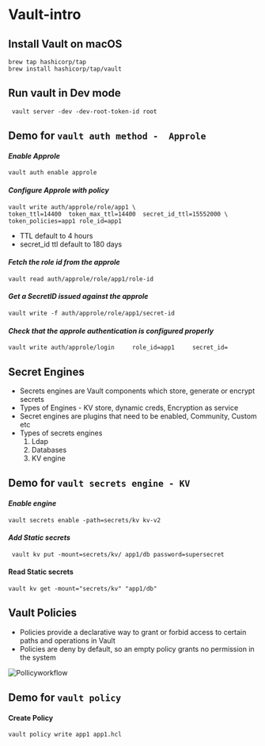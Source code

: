 
# Vault-intro

## Install Vault on macOS

    brew tap hashicorp/tap
    brew install hashicorp/tap/vault

## Run vault in Dev mode

     vault server -dev -dev-root-token-id root



## Demo for `vault auth method -  Approle`  
#### *Enable Approle*

    vault auth enable approle


#### *Configure Approle with policy*

    vault write auth/approle/role/app1 \
    token_ttl=14400  token_max_ttl=14400  secret_id_ttl=15552000 \
    token_policies=app1 role_id=app1



* TTL default to 4 hours
* secret_id ttl default to 180 days


#### *Fetch the role id from the approle*

    vault read auth/approle/role/app1/role-id


#### *Get a SecretID issued against the approle*

    vault write -f auth/approle/role/app1/secret-id

#### *Check that the approle authentication is configured properly*

    vault write auth/approle/login     role_id=app1     secret_id=


## Secret Engines
* Secrets engines are Vault components which store, generate or encrypt secrets
* Types of Engines - KV store, dynamic creds, Encryption as service
* Secret engines are plugins that need to be enabled, Community, Custom etc
* Types of secrets engines
    1. Ldap
    2. Databases
    3. KV engine

## Demo for `vault secrets engine - KV`  
#### *Enable engine*

    vault secrets enable -path=secrets/kv kv-v2

#### *Add Static secrets*

     vault kv put -mount=secrets/kv/ app1/db password=supersecret
     

#### Read Static secrets

    vault kv get -mount="secrets/kv" "app1/db"

## Vault Policies
* Policies provide a declarative way to grant or forbid access to certain paths and operations in Vault
* Policies are deny by default, so an empty policy grants no permission in the system

![Pollicyworkflow](https://developer.hashicorp.com/_next/image?url=https%3A%2F%2Fcontent.hashicorp.com%2Fapi%2Fassets%3Fproduct%3Dvault%26version%3Drefs%252Fheads%252Frelease%252F1.15.x%26asset%3Dwebsite%252Fpublic%252Fimg%252Fvault-policy-workflow.svg%26width%3D669%26height%3D497&w=1920&q=75)

## Demo for `vault policy`  
#### Create Policy

    vault policy write app1 app1.hcl

